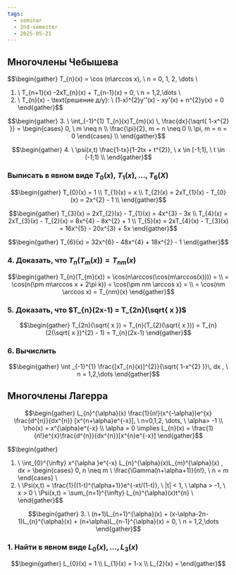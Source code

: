 ```yaml
---
tags:
  - seminar
  - 2nd-semester
  - 2025-05-21
---
```


## Многочлены Чебышева

$$\begin{gather}
T_{n}(x) = \cos (n\arccos x), \ n = 0, 1, 2, \dots \\
1. \ T_{n+1}(x) -2xT_{n}(x) + T_{n-1}(x) = 0, \ n = 1,2,\dots \\
2. \ T_{n}(x) - \text{решение д/у}: \\
(1-x)^{2}y''(x) - xy'(x) + n^{2}y(x) = 0
\end{gather}$$

$$\begin{gather}
3. \ \int_{-1}^{1} T_{n}(x)T_{m}(x) \, \frac{dx}{\sqrt{ 1-x^{2} }}  = \begin{cases}
0, \ m \neq n \\
\frac{\pi}{2}, m = n \neq 0 \\
\pi, m = n = 0
\end{cases} \\
\end{gather}$$

$$\begin{gather}
4. \ \psi(x,t) \frac{1-tx}{1-2tx + t^{2}}, \ x \in [-1;1], \ t \in (-1;1) \\
\end{gather}$$

### Выписать в явном виде $T_{0}(x), \ T_{1}(x), \dots, T_{6}(X)$

$$\begin{gather}
T_{0}(x) = 1 \\
T_{1}(x) = x \\
T_{2}(x) = 2xT_{1}(x) - T_{0}(x) = 2x^{2} - 1 \\
\end{gather}$$

$$\begin{gather}
T_{3}(x) = 2xT_{2}(x) - T_{1}(x) = 4x^{3} - 3x \\
T_{4}(x) = 2xT_{3}(x) - T_{2}(x) = 8x^{4} - 8x^{2} + 1 \\
T_{5}(x) = 2xT_{4}(x) - T_{3}(x) = 16x^{5} - 20x^{3} + 5x
\end{gather}$$

$$\begin{gather}
T_{6}(x) = 32x^{6} - 48x^{4} + 18x^{2} - 1
\end{gather}$$

### 4. Доказать, что $T_{n}(T_{m}(x)) = T_{nm}(x)$

$$\begin{gather}
T_{n}(T_{m}(x)) = \cos(n\arccos(\cos(m\arccos(x)))) = \\
= \cos(n(\pm m\arccos x + 2\pi k)) = \cos(\pm nm \arccos x) = \\
= \cos(nm \arccos x) = T_{nm}(x)
\end{gather}$$
### 5. Доказать, что $T_{n}(2x-1) = T_{2n}(\sqrt{ x })$

$$\begin{gather}
T_{2n}(\sqrt{ x }) = T_{n}(T_{2}(\sqrt{ x })) = T_{n}(2(\sqrt{ x })^{2} - 1) = T_{n}(2x-1)
\end{gather}$$

### 6. Вычислить 

$$\begin{gather}
\int _{-1}^{1} \frac{[xT_{n}(x)]^{2}}{\sqrt{ 1-x^{2} }}\, dx , \ n = 1,2,\dots
\end{gather}$$

## Многочлены Лагерра

$$\begin{gather}
L_{n}^{\alpha}(x) \frac{1}{n!}(x^{-\alpha})e^{x} \frac{d^{n}}{dx^{n}} [x^{n+\alpha}e^{-x}], \ n=0,1,2, \dots, \ \alpha> -1 \\
\rho(x) = x^{\alpha}e^{-x} \\
\alpha = 0 \implies L_{n}(x) = \frac{1}{n!}e^{x}\frac{d^{n}}{dx^{n}}[x^{n}e^{-x}]
\end{gather}$$

$$\begin{gather}
1. \ \int_{0}^{\infty} x^{\alpha }e^{-x} L_{n}^{\alpha}(x)L_{m}^{\alpha}(x) \, dx = \begin{cases}
0, n \neq m \\
\frac{\Gamma(n+\alpha+1)}{n!}, \ n = m
\end{cases}  \\
2. \ \Psi(x,t) = \frac{1}{(1-t)^{\alpha+1}}e^{-xt/(1-t)}, \ |t| < 1, \ \alpha > -1, \ x > 0 \\
\Psi(x,t) = \sum_{n=1}^{\infty} L_{n}^{\alpha}(x)t^{n} \\
\end{gather}$$

$$\begin{gather}
3. \ (n+1)L_{n+1}^{\alpha}(x) + (x-\alpha-2n-1)L_{n}^{\alpha}(x) + (n+\alpha)L_{n-1}^{\alpha}(x) = 0, \ n = 1,2,\dots
\end{gather}$$

### 1. Найти в явном виде $L_{0}(x), \dots, L_{3}(x)$

$$\begin{gather}
L_{0}(x) = 1 \\
L_{1}(x) = 1-x \\
L_{2}(x) = 
\end{gather}$$